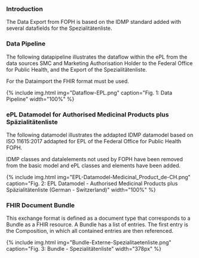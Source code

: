 ### Introduction
The Data Export from FOPH is based on the IDMP standard added with several datafields for the Spezialitätenliste. 

### Data Pipeline
The following datapipeline illustrates the dataflow within the ePL from the data sources SMC and Marketing Authorisation Holder to the Federal Office for Public Health, and the Export of the Spezialitätenliste.

For the Dataimport the FHIR format must be used.

{% include img.html img="Dataflow-EPL.png" caption="Fig. 1: Data Pipeline" width="100%" %}

### ePL Datamodel for Authorised Medicinal Products plus Späzialitätenliste
The following datamodel illustrates the addapted IDMP datamodel based on ISO 11615:2017 addapted for EPL of the Federal Office for Public Health FOPH.

IDMP classes and datalelements not used by FOPH have been removed from the basic model and ePL classes and elements have been added. 

{% include img.html img="EPL-Datamodel-Medicinal_Product_de-CH.png" caption="Fig. 2: EPL Datamodel - Authorised Medicinal Products plus Späzialitätenliste (German - Switzerland)" width="100%" %}

### FHIR Document Bundle
This exchange format is defined as a document type that corresponds to a Bundle as a FHIR resource. A Bundle has a list of entries. The first entry is the Composition, in which all contained entries are then referenced.

{% include img.html img="Bundle-Externe-Spezialitaetenliste.png" caption="Fig. 3: Bundle - Spezialitätenliste" width="378px" %}